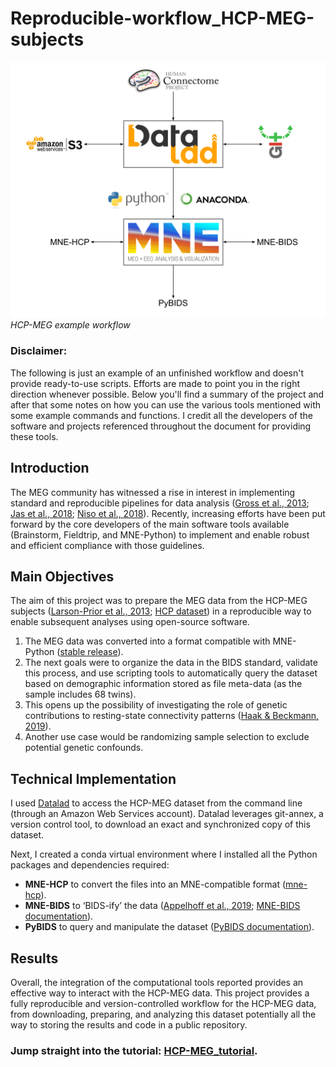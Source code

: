 # Reproducible-workflow_HCP-MEG-subjects

![Project Figure](HCP-MEG_workflow.png)  
*HCP-MEG example workflow*

### Disclaimer: 
The following is just an example of an unfinished workflow and doesn't provide ready-to-use scripts. Efforts are made to point you in the right direction whenever possible. 
Below you'll find a summary of the project and after that some notes on how you can use the various tools mentioned with some example commands and functions.
I credit all the developers of the software and projects referenced throughout the document for providing these tools.

## Introduction
The MEG community has witnessed a rise in interest in implementing standard and reproducible pipelines for data analysis ([Gross et al., 2013](https://doi.org/10.1016/j.neuroimage.2012.10.001); [Jas et al., 2018](https://doi.org/10.3389/fnins.2018.00530); [Niso et al., 2018](https://doi.org/10.1038/sdata.2018.110)). Recently, increasing efforts have been put forward by the core developers of the main software tools available (Brainstorm, Fieldtrip, and MNE-Python) to implement and enable robust and efficient compliance with those guidelines.

## Main Objectives
The aim of this project was to prepare the MEG data from the HCP-MEG subjects ([Larson-Prior et al., 2013](https://doi.org/10.1016/j.neuroimage.2013.05.056); [HCP dataset](https://db.humanconnectome.org/)) in a reproducible way to enable subsequent analyses using open-source software.

1. The MEG data was converted into a format compatible with MNE-Python ([stable release](https://mne.tools/stable/index.html)).
2. The next goals were to organize the data in the BIDS standard, validate this process, and use scripting tools to automatically query the dataset based on demographic information stored as file meta-data (as the sample includes 68 twins).
3. This opens up the possibility of investigating the role of genetic contributions to resting-state connectivity patterns ([Haak & Beckmann, 2019](https://doi.org/10.1038/s41467-019-11113-z)).
4. Another use case would be randomizing sample selection to exclude potential genetic confounds.

## Technical Implementation
I used [Datalad](https://www.datalad.org/) to access the HCP-MEG dataset from the command line (through an Amazon Web Services account). Datalad leverages git-annex, a version control tool, to download an exact and synchronized copy of this dataset.

Next, I created a conda virtual environment where I installed all the Python packages and dependencies required:

- **MNE-HCP** to convert the files into an MNE-compatible format ([mne-hcp](https://mne.tools/mne-hcp/index.html#)).
- **MNE-BIDS** to ‘BIDS-ify’ the data ([Appelhoff et al., 2019](https://doi.org/10.21105/joss.01896); [MNE-BIDS documentation](https://mne.tools/mne-bids/stable/index.html)).
- **PyBIDS** to query and manipulate the dataset ([PyBIDS documentation](https://bids-standard.github.io/pybids/index.html#)).

## Results
Overall, the integration of the computational tools reported provides an effective way to interact with the HCP-MEG data. This project provides a fully reproducible and version-controlled workflow for the HCP-MEG data, from downloading, preparing, and analyzing this dataset potentially all the way to storing the results and code in a public repository.

### Jump straight into the tutorial: [HCP-MEG_tutorial](https://github.com/mbedini/Reproducible-workflow_HCP-MEG/blob/main/tutorial.md).

